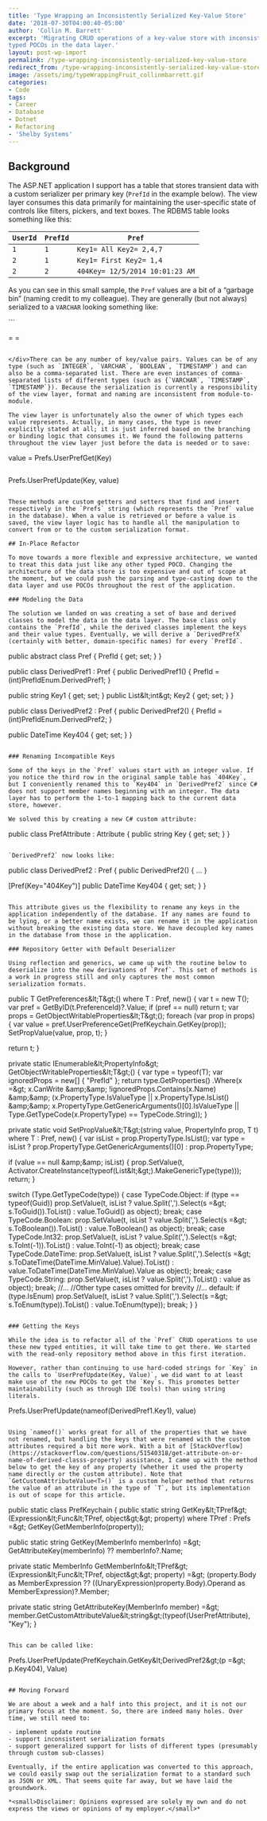```yaml
---
title: 'Type Wrapping an Inconsistently Serialized Key-Value Store'
date: '2018-07-30T04:00:40-05:00'
author: 'Collin M. Barrett'
excerpt: 'Migrating CRUD operations of a key-value store with inconsistent serialization formats from the view layer to
typed POCOs in the data layer.'
layout: post-wp-import
permalink: /type-wrapping-inconsistently-serialized-key-value-store
redirect_from: /type-wrapping-inconsistently-serialized-key-value-store/
image: /assets/img/typeWrappingFruit_collinmbarrett.gif
categories:
- Code
tags:
- Career
- Database
- Dotnet
- Refactoring
- 'Shelby Systems'
---
```


## Background

The ASP.NET application I support has a table that stores transient data with a custom serializer per primary key
(`PrefId` in the example below). The view layer consumes this data primarily for maintaining the user-specific state of
controls like filters, pickers, and text boxes. The RDBMS table looks something like this:

| `UserId` | `PrefId` | `Pref` |
|---|---|---|
| `1` | `1` | `Key1= All Key2= 2,4,7` |
| `2` | `1` | `Key1= First Key2= 1,4` |
| `2` | `2` | `404Key= 12/5/2014 10:01:23 AM` |

As you can see in this small sample, the `Pref` values are a bit of a “garbage bin” (naming credit to my colleague).
They are generally (but not always) serialized to a `VARCHAR` looking something like:

<div class="wp-block-syntaxhighlighter-code ">```
    
<Key1>= <Value1> <Key2>= <Value2>
```

</div>There can be any number of key/value pairs. Values can be of any type (such as `INTEGER`, `VARCHAR`, `BOOLEAN`, `TIMESTAMP`) and can also be a comma-separated list. There are even instances of comma-separated lists of different types (such as {`VARCHAR`, `TIMESTAMP`, `TIMESTAMP`}). Because the serialization is currently a responsibility of the view layer, format and naming are inconsistent from module-to-module.

The view layer is unfortunately also the owner of which types each value represents. Actually, in many cases, the type is never explicitly stated at all; it is just inferred based on the branching or binding logic that consumes it. We found the following patterns throughout the view layer just before the data is needed or to save:

```

value = Prefs.UserPrefGet(Key)
```

```

Prefs.UserPrefUpdate(Key, value)
```

These methods are custom getters and setters that find and insert respectively in the `Prefs` string (which represents the `Pref` value in the database). When a value is retrieved or before a value is saved, the view layer logic has to handle all the manipulation to convert from or to the custom serialization format.

## In-Place Refactor

To move towards a more flexible and expressive architecture, we wanted to treat this data just like any other typed POCO. Changing the architecture of the data store is too expensive and out of scope at the moment, but we could push the parsing and type-casting down to the data layer and use POCOs throughout the rest of the application.

### Modeling the Data

The solution we landed on was creating a set of base and derived classes to model the data in the data layer. The base class only contains the `PrefId`, while the derived classes implement the keys and their value types. Eventually, we will derive a `DerivedPrefX` (certainly with better, domain-specific names) for every `PrefId`.

```

public abstract class Pref {
PrefId { get; set; }
}

public class DerivedPref1 : Pref {
public DerivedPref1()
{
PrefId = (int)PrefIdEnum.DerivedPref1;
}

public string Key1 { get; set; }
public List&amp;lt;int&amp;gt; Key2 { get; set; }
}

public class DerivedPref2 : Pref {
public DerivedPref2()
{
PrefId = (int)PrefIdEnum.DerivedPref2;
}

public DateTime Key404 { get; set; }
}
```

### Renaming Incompatible Keys

Some of the keys in the `Pref` values start with an integer value. If you notice the third row in the original sample table has `404Key`, but I conveniently renamed this to `Key404` in `DerivedPref2` since C# does not support member names beginning with an integer. The data layer has to perform the 1-to-1 mapping back to the current data store, however.

We solved this by creating a new C# custom attribute:

```
public class PrefAttribute : Attribute
{
public string Key { get; set; }
}
```

`DerivedPref2` now looks like:

```
public class DerivedPref2 : Pref {
public DerivedPref2() { ... }

[Pref(Key="404Key")]
public DateTime Key404 { get; set; }
}
```

This attribute gives us the flexibility to rename any keys in the application independently of the database. If any names are found to be lying, or a better name exists, we can rename it in the application without breaking the existing data store. We have decoupled key names in the database from those in the application.

### Repository Getter with Default Deserializer

Using reflection and generics, we came up with the routine below to deserialize into the new derivations of `Pref`. This set of methods is a work in progress still and only captures the most common serialization formats.

```
public T GetPreferences&amp;lt;T&amp;gt;() where T : Pref, new()
{
var t = new T();
var pref = GetByID(t.PreferenceId)?.Value;
if (pref == null)
return t;
var props = GetObjectWritableProperties&amp;lt;T&amp;gt;();
foreach (var prop in props)
{
var value = pref.UserPreferenceGet(PrefKeychain.GetKey(prop));
SetPropValue(value, prop, t);
}

return t;
}

private static IEnumerable&amp;lt;PropertyInfo&amp;gt; GetObjectWritableProperties&amp;lt;T&amp;gt;()
{
var type = typeof(T);
var ignoredProps = new[] { "PrefId" };
return type.GetProperties()
.Where(x =&amp;gt; x.CanWrite &amp;amp;&amp;amp;
!ignoredProps.Contains(x.Name) &amp;amp;&amp;amp;
(x.PropertyType.IsValueType ||
x.PropertyType.IsList() &amp;amp;&amp;amp; x.PropertyType.GetGenericArguments()[0].IsValueType ||
Type.GetTypeCode(x.PropertyType) == TypeCode.String));
}

private static void SetPropValue&amp;lt;T&amp;gt;(string value, PropertyInfo prop, T t) where T : Pref, new()
{
var isList = prop.PropertyType.IsList();
var type = isList ? prop.PropertyType.GetGenericArguments()[0] : prop.PropertyType;

if (value == null &amp;amp;&amp;amp; isList)
{
prop.SetValue(t, Activator.CreateInstance(typeof(List&amp;lt;&amp;gt;).MakeGenericType(type)));
return;
}

switch (Type.GetTypeCode(type))
{
case TypeCode.Object:
if (type == typeof(Guid))
prop.SetValue(t, isList
? value.Split(',').Select(s =&amp;gt; s.ToGuid()).ToList()
: value.ToGuid() as object);
break;
case TypeCode.Boolean:
prop.SetValue(t, isList
? value.Split(',').Select(s =&amp;gt; s.ToBoolean()).ToList()
: value.ToBoolean() as object);
break;
case TypeCode.Int32:
prop.SetValue(t, isList
? value.Split(',').Select(s =&amp;gt; s.ToInt(-1)).ToList()
: value.ToInt(-1) as object);
break;
case TypeCode.DateTime:
prop.SetValue(t, isList
? value.Split(',').Select(s =&amp;gt; s.ToDateTime(DateTime.MinValue).Value).ToList()
: value.ToDateTime(DateTime.MinValue).Value as object);
break;
case TypeCode.String:
prop.SetValue(t, isList ? value.Split(',').ToList() : value as object);
break;
//...
//Other type cases omitted for brevity
//...
default:
if (type.IsEnum)
prop.SetValue(t, isList
? value.Split(',').Select(s =&amp;gt; s.ToEnum(type)).ToList()
: value.ToEnum(type));
break;
}
}
```

### Getting the Keys

While the idea is to refactor all of the `Pref` CRUD operations to use these new typed entities, it will take time to get there. We started with the read-only repository method above in this first iteration.

However, rather than continuing to use hard-coded strings for `Key` in the calls to `UserPrefUpdate(Key, Value)`, we did want to at least make use of the new POCOs to get the `Key`s. This promotes better maintainability (such as through IDE tools) than using string literals.

```
Prefs.UserPrefUpdate(nameof(DerivedPref1.Key1), value)
```

Using `nameof()` works great for all of the properties that we have not renamed, but handling the keys that were renamed with the custom attributes required a bit more work. With a bit of [StackOverflow](https://stackoverflow.com/questions/51540318/get-attribute-on-or-name-of-derived-classs-property) assistance, I came up with the method below to get the key of any property (whether it used the property name directly or the custom attribute). Note that `GetCustomAttributeValue<T>()` is a custom helper method that returns the value of an attribute in the type of `T`, but its implementation is out of scope for this article.

```
public static class PrefKeychain
{
public static string GetKey&amp;lt;TPref&amp;gt;(Expression&amp;lt;Func&amp;lt;TPref, object&amp;gt;&amp;gt; property) where TPref : Prefs =&amp;gt;
GetKey(GetMemberInfo(property));

public static string GetKey(MemberInfo memberInfo) =&amp;gt; GetAttributeKey(memberInfo) ?? memberInfo?.Name;

private static MemberInfo GetMemberInfo&amp;lt;TPref&amp;gt;(Expression&amp;lt;Func&amp;lt;TPref, object&amp;gt;&amp;gt; property) =&amp;gt;
(property.Body as MemberExpression ?? ((UnaryExpression)property.Body).Operand as MemberExpression)?.Member;

private static string GetAttributeKey(MemberInfo member) =&amp;gt;
member.GetCustomAttributeValue&amp;lt;string&amp;gt;(typeof(UserPrefAttribute), "Key");
}
```

This can be called like:

```
Prefs.UserPrefUpdate(PrefKeychain.GetKey&amp;lt;DerivedPref2&amp;gt;(p =&amp;gt; p.Key404), Value)
```

## Moving Forward

We are about a week and a half into this project, and it is not our primary focus at the moment. So, there are indeed many holes. Over time, we still need to:

- implement update routine
- support inconsistent serialization formats
- support generalized support for lists of different types (presumably through custom sub-classes)

Eventually, if the entire application was converted to this approach, we could easily swap out the serialization format to a standard such as JSON or XML. That seems quite far away, but we have laid the groundwork.

*<small>Disclaimer: Opinions expressed are solely my own and do not express the views or opinions of my employer.</small>*
